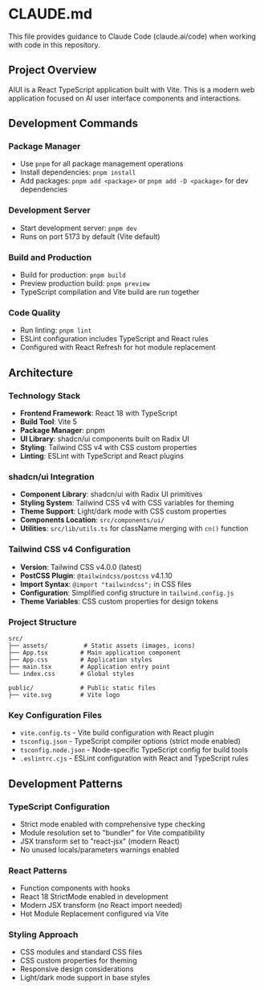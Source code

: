 # CLAUDE.md

This file provides guidance to Claude Code (claude.ai/code) when working with code in this repository.

## Project Overview

AIUI is a React TypeScript application built with Vite. This is a modern web application focused on AI user interface components and interactions.

## Development Commands

### Package Manager
- Use `pnpm` for all package management operations
- Install dependencies: `pnpm install`
- Add packages: `pnpm add <package>` or `pnpm add -D <package>` for dev dependencies

### Development Server
- Start development server: `pnpm dev`
- Runs on port 5173 by default (Vite default)

### Build and Production
- Build for production: `pnpm build`
- Preview production build: `pnpm preview`
- TypeScript compilation and Vite build are run together

### Code Quality
- Run linting: `pnpm lint`
- ESLint configuration includes TypeScript and React rules
- Configured with React Refresh for hot module replacement

## Architecture

### Technology Stack
- **Frontend Framework**: React 18 with TypeScript
- **Build Tool**: Vite 5
- **Package Manager**: pnpm
- **UI Library**: shadcn/ui components built on Radix UI
- **Styling**: Tailwind CSS v4 with CSS custom properties
- **Linting**: ESLint with TypeScript and React plugins

### shadcn/ui Integration
- **Component Library**: shadcn/ui with Radix UI primitives
- **Styling System**: Tailwind CSS v4 with CSS variables for theming
- **Theme Support**: Light/dark mode with CSS custom properties
- **Components Location**: `src/components/ui/`
- **Utilities**: `src/lib/utils.ts` for className merging with `cn()` function

### Tailwind CSS v4 Configuration
- **Version**: Tailwind CSS v4.0.0 (latest)
- **PostCSS Plugin**: `@tailwindcss/postcss` v4.1.10
- **Import Syntax**: `@import "tailwindcss";` in CSS files
- **Configuration**: Simplified config structure in `tailwind.config.js`
- **Theme Variables**: CSS custom properties for design tokens

### Project Structure
```
src/
├── assets/          # Static assets (images, icons)
├── App.tsx         # Main application component
├── App.css         # Application styles
├── main.tsx        # Application entry point
└── index.css       # Global styles

public/             # Public static files
├── vite.svg        # Vite logo
```

### Key Configuration Files
- `vite.config.ts` - Vite build configuration with React plugin
- `tsconfig.json` - TypeScript compiler options (strict mode enabled)
- `tsconfig.node.json` - Node-specific TypeScript config for build tools
- `.eslintrc.cjs` - ESLint configuration with React and TypeScript rules

## Development Patterns

### TypeScript Configuration
- Strict mode enabled with comprehensive type checking
- Module resolution set to "bundler" for Vite compatibility
- JSX transform set to "react-jsx" (modern React)
- No unused locals/parameters warnings enabled

### React Patterns
- Function components with hooks
- React 18 StrictMode enabled in development
- Modern JSX transform (no React import needed)
- Hot Module Replacement configured via Vite

### Styling Approach
- CSS modules and standard CSS files
- CSS custom properties for theming
- Responsive design considerations
- Light/dark mode support in base styles
